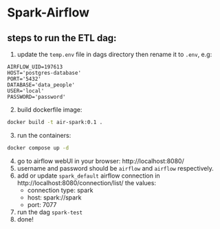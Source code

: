 # Spark-Airflow

## steps to run the ETL dag:
1. update the `temp.env` file in dags directory then rename it to `.env`, e.g:
```.env
AIRFLOW_UID=197613
HOST='postgres-database'
PORT='5432'
DATABASE='data_people'
USER='local'
PASSWORD='password'
```
2. build dockerfile image:
```bash
docker build -t air-spark:0.1 .
```
3. run the containers:
```bash
docker compose up -d
```
4. go to airflow webUI in your browser: http://localhost:8080/
5. username and password should be `airflow` and `airflow` respectively.
6. add or update `spark_default` airflow connection in http://localhost:8080/connection/list/
    the values:
    - connection type: spark
    - host: spark://spark
    - port: 7077
7. run the dag `spark-test`
8. done!